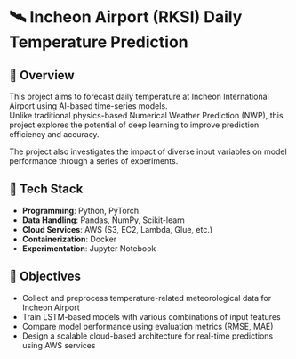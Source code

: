 # 🛰️ Incheon Airport (RKSI) Daily Temperature Prediction

## 📖 Overview

This project aims to forecast daily temperature at Incheon International Airport using AI-based time-series models.  
Unlike traditional physics-based Numerical Weather Prediction (NWP), this project explores the potential of deep learning to improve prediction efficiency and accuracy.

The project also investigates the impact of diverse input variables on model performance through a series of experiments.

## 🧠 Tech Stack

- **Programming**: Python, PyTorch
- **Data Handling**: Pandas, NumPy, Scikit-learn
- **Cloud Services**: AWS (S3, EC2, Lambda, Glue, etc.)
- **Containerization**: Docker
- **Experimentation**: Jupyter Notebook

## 🎯 Objectives

- Collect and preprocess temperature-related meteorological data for Incheon Airport
- Train LSTM-based models with various combinations of input features
- Compare model performance using evaluation metrics (RMSE, MAE)
- Design a scalable cloud-based architecture for real-time predictions using AWS services

